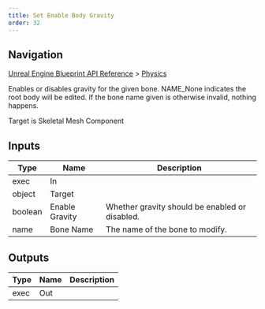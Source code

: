 ```yaml
---
title: Set Enable Body Gravity
order: 32
---
```

## Navigation

[Unreal Engine Blueprint API Reference](https://dev.epicgames.com/documentation/en-us/unreal-engine/BlueprintAPI) > [Physics](https://dev.epicgames.com/documentation/en-us/unreal-engine/BlueprintAPI/Physics)

Enables or disables gravity for the given bone.
NAME_None indicates the root body will be edited.
If the bone name given is otherwise invalid, nothing happens.

Target is Skeletal Mesh Component

## Inputs

| Type | Name | Description |
| --- | --- | --- |
| exec | In |  |
| object | Target |  |
| boolean | Enable Gravity | Whether gravity should be enabled or disabled. |
| name | Bone Name | The name of the bone to modify. |

## Outputs

| Type | Name | Description |
| --- | --- | --- |
| exec | Out |  |

